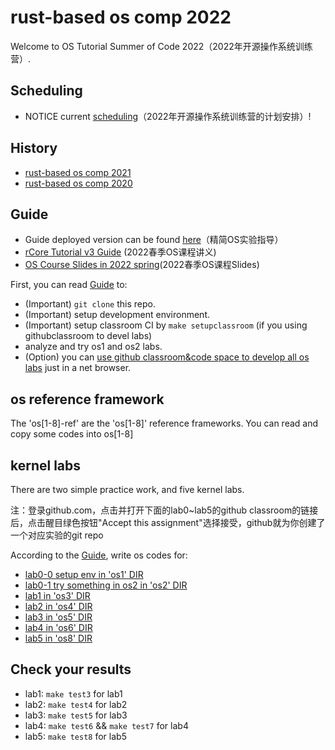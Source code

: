 # rust-based os comp 2022

Welcome to OS Tutorial Summer of Code 2022（2022年开源操作系统训练营）.
## Scheduling
- NOTICE current [scheduling](./scheduling.md)（2022年开源操作系统训练营的计划安排）!
## History
- [rust-based os comp 2021](https://github.com/rcore-os/rCore/wiki/os-tutorial-summer-of-code-2021)
- [rust-based os comp 2020](https://github.com/rcore-os/rCore/wiki/os-tutorial-summer-of-code-2020)
## Guide
- Guide deployed version can be found [here](https://learningos.github.io/rust-based-os-comp2022/)（精简OS实验指导）
- [rCore Tutorial v3 Guide](https://rcore-os.github.io/rCore-Tutorial-Book-v3/) (2022春季OS课程讲义)
- [OS Course Slides in 2022 spring](https://learningos.github.io/os-lectures/)(2022春季OS课程Slides)

First, you can read [Guide](https://learningos.github.io/rust-based-os-comp2022/) to:
- (Important) `git clone` this repo.
- (Important) setup development environment.
- (Important) setup classroom CI by `make setupclassroom`  (if you using githubclassroom to devel labs)
- analyze and try os1 and os2 labs.
- (Option) you can [use github classroom&code space to develop all os labs](https://learningos.github.io/rust-based-os-comp2022/chapter1/0intro.html#id4) just in a net browser.


## os reference framework
The 'os[1-8]-ref' are the 'os[1-8]'  reference frameworks.  You can read and copy some codes into os[1-8]

## kernel labs
There are two simple practice work, and five kernel labs.

注：登录github.com，点击并打开下面的lab0~lab5的github classroom的链接后，点击醒目绿色按钮"Accept this assignment"选择接受，github就为你创建了一个对应实验的git repo

According to the  [Guide](https://learningos.github.io/rust-based-os-comp2022/), write os codes for:
- [lab0-0 setup env in 'os1' DIR](https://classroom.github.com/a/hnoWuKGF)
- [lab0-1 try something in os2 in 'os2' DIR](https://classroom.github.com/a/UEOvz4qO)
- [lab1 in 'os3' DIR](https://classroom.github.com/a/s1v7GyJM)
- [lab2 in 'os4' DIR](https://classroom.github.com/a/ghbB1wYX)
- [lab3 in 'os5' DIR](https://classroom.github.com/a/RxB6h4-x)
- [lab4 in 'os6' DIR](https://classroom.github.com/a/94eMW8zi)
- [lab5 in 'os8' DIR](https://classroom.github.com/a/zqGJEPK-)


## Check your results
- lab1: `make test3` for lab1
- lab2: `make test4`  for lab2 
- lab3: `make test5`  for lab3
- lab4: `make test6`  &&  `make test7` for lab4 
- lab5: `make test8`  for lab5 